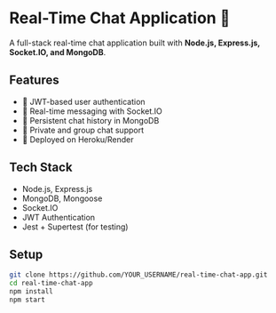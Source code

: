 # Real-Time Chat Application 🚀

A full-stack real-time chat application built with **Node.js, Express.js, Socket.IO, and MongoDB**.

## Features
- 🔐 JWT-based user authentication
- 💬 Real-time messaging with Socket.IO
- 📜 Persistent chat history in MongoDB
- 👥 Private and group chat support
- 🚀 Deployed on Heroku/Render

## Tech Stack
- Node.js, Express.js
- MongoDB, Mongoose
- Socket.IO
- JWT Authentication
- Jest + Supertest (for testing)

## Setup
```bash
git clone https://github.com/YOUR_USERNAME/real-time-chat-app.git
cd real-time-chat-app
npm install
npm start
